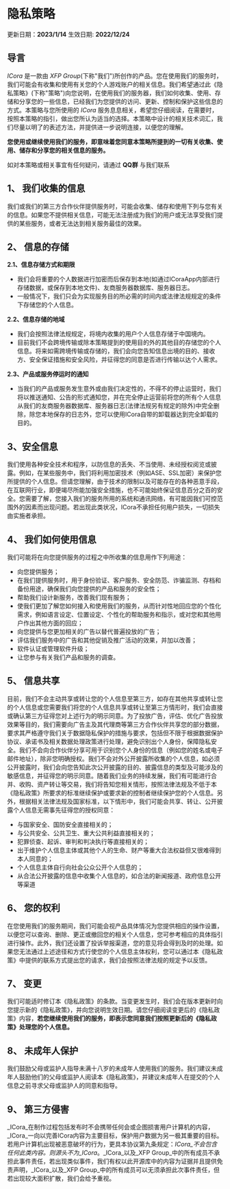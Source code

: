 # 隐私策略

更新日期：**2023/1/14**
生效日期: **2022/12/24**

## 导言

_ICora_ 是一款由 _XFP Group_(下称"我们")所创作的产品。您在使用我们的服务时，我们可能会有收集和使用有关您的个人游戏账户的相关信息。我们希望通过此《隐私策略》(下称"策略")向您说明，在使用我们的服务器，我们如何收集、使用、存储和分享您的一些信息，已经我们为您提供的访问、更新、控制和保护这些信息的方式。本策略与您所使用的 _ICora_ 服务息息相关，希望您仔细阅读，在需要时，按照本策略的指引，做出您所认为适当的选择。本策略中设计的相关技术词汇，我们尽量以明了的表述方法，并提供进一步说明连接，以便您的理解。

**您使用或继续使用我们的服务，即意味着您同意本策略所提到的一切有关收集、使用、储存和分享您的相关信息的服务。**

如对本策略或相关事宜有任何疑问，请通过 **QQ群** 与我们联系

## 1、 我们收集的信息

我们或我们的第三方合作伙伴提供服务时，可能会收集、储存和使用下列与您有关的信息。如果您不提供相关信息，可能无法注册成为我们的用户或无法享受我们提供的某些服务，或者无法达到相关服务最佳的效果。

## 2、 信息的存储

**2.1、信息存储方式和期限**

* 我们会将重要的个人数据进行加密而后保存到本地(如通过ICoraApp内部进行存储数据，或保存到本地文件)、友商服务器数据库、服务器日志。
* 一般情况下，我们只会为实现服务目的所必需的时间内或法律法规规定的条件下存储您的个人信息。

**2.2、信息存储的地域**

* 我们会按照法律法规规定，将境内收集的用户个人信息存储于中国境内。
* 目前我们不会跨境传输或除本策略提到的使用目的外的其他目的存储您的个人信息。将来如需跨境传输或存储的，我们会向您告知信息出境的目的、接收方、安全保证措施和安全风险，并征得您的同意是否进行传输以达个人需求。

**2.3、产品或服务停运时的通知**

* 当我们的产品或服务发生意外或由我们决定性的，不得不的停止运营时，我们将以推送通知、公告的形式通知您，并在完全停止运营前将您的所有个人信息从我们的友商服务器数据库、服务器日志(法律法规另有规定的除外)中完全删除，除您本地保存的日志外，您可以使用ICora自带的卸载器达到完全卸载的目的。

## 3、安全信息

我们使用各种安全技术和程序，以防信息的丢失、不当使用、未经授权阅览或披露。例如，在某些服务中，我们将利用加密技术（例如ASE、SSL加密）来保护您所提供的个人信息。但请您理解，由于技术的限制以及可能存在的各种恶意手段，在互联网行业，即便竭尽所能加强安全措施，也不可能始终保证信息百分之百的安全。您需要了解，您接入我们的服务所用的系统和通讯网络，有可能因我们可控范围外的因素而出现问题。若出现此类状况，ICora不承担任何用户损失，一切损失由实施者承担。

## 4、 我们如何使用信息

我们可能将在向您提供服务的过程之中所收集的信息用作下列用途：

* 向您提供服务；
* 在我们提供服务时，用于身份验证、客户服务、安全防范、诈骗监测、存档和备份用途，确保我们向您提供的产品和服务的安全性；
* 帮助我们设计新服务，改善我们现有服务；
* 使我们更加了解您如何接入和使用我们的服务，从而针对性地回应您的个性化需求，例如语言设定、位置设定、个性化的帮助服务和指示，或对您和其他用户作出其他方面的回应；
* 向您提供与您更加相关的广告以替代普遍投放的广告；
* 评估我们服务中的广告和其他促销及推广活动的效果，并加以改善；
* 软件认证或管理软件升级；
* 让您参与有关我们产品和服务的调查。

## 5、 信息共享

目前，我们不会主动共享或转让您的个人信息至第三方，如存在其他共享或转让您的个人信息或您需要我们将您的个人信息共享或转让至第三方情形时，我们会直接或确认第三方征得您对上述行为的明示同意。为了投放广告，评估、优化广告投放效果等目的，我们需要向广告主及其代理商等第三方合作伙伴共享您的部分数据，要求其严格遵守我们关于数据隐私保护的措施与要求，包括但不限于根据数据保护协议、承诺书及相关数据处理政策进行处理，避免识别出个人身份，保障隐私安全。我们不会向合作伙伴分享可用于识别您个人身份的信息（例如您的姓名或电子邮件地址），除非您明确授权。我们不会对外公开披露所收集的个人信息，如必须公开披露时，我们会向您告知此次公开披露的目的、披露信息的类型及可能涉及的敏感信息，并征得您的明示同意。随着我们业务的持续发展，我们有可能进行合并、收购、资产转让等交易，我们将告知您相关情形，按照法律法规及不低于本《隐私政策》所要求的标准继续保护或要求新的控制者继续保护您的个人信息。另外，根据相关法律法规及国家标准，以下情形中，我们可能会共享、转让、公开披露个人信息无需事先征得您的授权同意：

* 与国家安全、国防安全直接相关的；
* 与公共安全、公共卫生、重大公共利益直接相关的；
* 犯罪侦查、起诉、审判和判决执行等直接相关的；
* 出于维护个人信息主体或其他个人的生命、财产等重大合法权益但又很难得到本人同意的；
* 个人信息主体自行向社会公众公开个人信息的；
* 从合法公开披露的信息中收集个人信息的，如合法的新闻报道、政府信息公开等渠道

## 6、 您的权利

在您使用我们的服务期间，我们可能会视产品具体情况为您提供相应的操作设置，以便您可以查询、删除、更正或撤回您的相关个人信息，您可参考相应的具体指引进行操作。此外，我们还设置了投诉举报渠道，您的意见将会得到及时的处理。如果您无法通过上述途径和方式行使您的个人信息主体权利，您可以通过本《隐私政策》中提供的联系方式提出您的请求，我们会按照法律法规的规定予以反馈。

## 7、 变更

我们可能适时修订本《隐私政策》的条款。当变更发生时，我们会在版本更新时向您提示新的《隐私政策》，并向您说明生效日期。请您仔细阅读变更后的《隐私政策》内容，**若您继续使用我们的服务，即表示您同意我们按照更新后的《隐私政策》处理您的个人信息。**

## 8、 未成年人保护

我们鼓励父母或监护人指导未满十八岁的未成年人使用我们的服务。我们建议未成年人鼓励他们的父母或监护人阅读本《隐私政策》，并建议未成年人在提交的个人信息之前寻求父母或监护人的同意和指导。

## 9、 第三方侵害

_ICora_在制作过程包括发布时不会携带任何会或企图损害用户计算机的内容，_ICora_一向以完善ICora内容为主要目标，保护用户数据为另一极其重要的目标。若用户计算机出现被恶意破坏的行为，更具本协议第九条规定：_ICora_不会包含任何此类内容。则源头不为_ICora_。_ICora_以及_XFP Group_中的所有成员不承担此事件责任，若出现类似事件，我们有权以此开源库中的内容为证据并且提供免责声明，_ICora_以及_XFP Group_中的所有成员可以无须承担此次事件责任，但若出现较大面积扩散，我们会给予重视。
